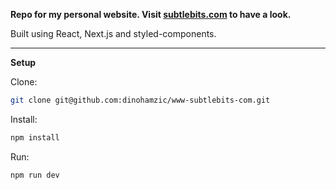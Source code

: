 **Repo for my personal website. Visit [subtlebits.com](https://subtlebits.com/) to have a look.**

Built using React, Next.js and styled-components.

---

**Setup**

Clone:

```bash
git clone git@github.com:dinohamzic/www-subtlebits-com.git
```

Install:

```bash
npm install
```

Run:

```bash
npm run dev
```
